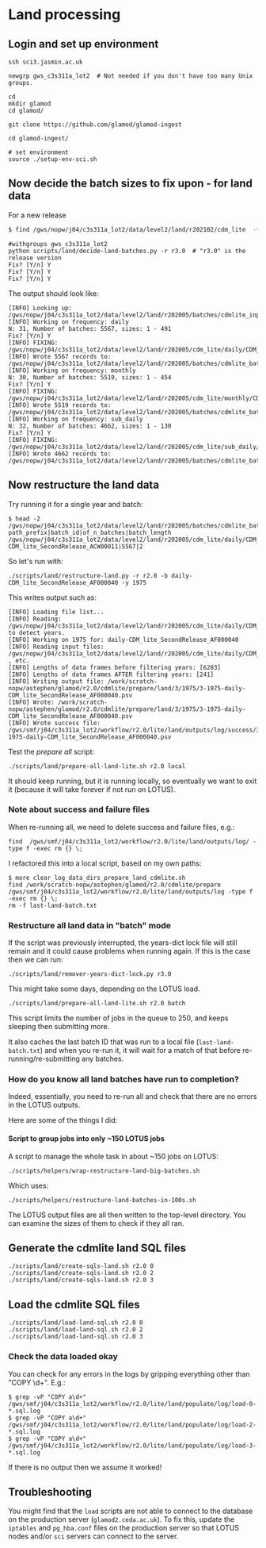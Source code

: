 # Land processing

## Login and set up environment

```
ssh sci3.jasmin.ac.uk

newgrp gws_c3s311a_lot2  # Not needed if you don't have too many Unix groups.

cd 
mkdir glamod
cd glamod/

git clone https://github.com/glamod/glamod-ingest

cd glamod-ingest/

# set environment
source ./setup-env-sci.sh
```

## Now decide the batch sizes to fix upon - for land data

For a new release 
```bash
$ find /gws/nopw/j04/c3s311a_lot2/data/level2/land/r202102/cdm_lite  -type f -iname "*psv.gz" > /gws/nopw/j04/c3s311a_lot2/data/level2/land/r3.0/batches/cdmlite_input_files.txt
```

```
#withgroups gws_c3s311a_lot2 
python scripts/land/decide-land-batches.py -r r3.0  # "r3.0" is the release version
Fix? [Y/n] Y
Fix? [Y/n] Y
Fix? [Y/n] Y
```

The output should look like:

```
[INFO] Looking up: /gws/nopw/j04/c3s311a_lot2/data/level2/land/r202005/batches/cdmlite_input_files.txt
[INFO] Working on frequency: daily
N: 31, Number of batches: 5567, sizes: 1 - 491
Fix? [Y/n] Y
[INFO] FIXING: /gws/nopw/j04/c3s311a_lot2/data/level2/land/r202005/cdm_lite/daily/CDM_lite_SecondRelease_ZI000067
[INFO] Wrote 5567 records to: /gws/nopw/j04/c3s311a_lot2/data/level2/land/r202005/batches/cdmlite_batch_rules.txt
[INFO] Working on frequency: monthly
N: 30, Number of batches: 5519, sizes: 1 - 454
Fix? [Y/n] Y
[INFO] FIXING: /gws/nopw/j04/c3s311a_lot2/data/level2/land/r202005/cdm_lite/monthly/CDM_lite_FirstRelease_ZI000067
[INFO] Wrote 5519 records to: /gws/nopw/j04/c3s311a_lot2/data/level2/land/r202005/batches/cdmlite_batch_rules.txt
[INFO] Working on frequency: sub_daily
N: 32, Number of batches: 4662, sizes: 1 - 130
Fix? [Y/n] Y
[INFO] FIXING: /gws/nopw/j04/c3s311a_lot2/data/level2/land/r202005/cdm_lite/sub_daily/CDM_lite_SecondRelease_ZIM000679
[INFO] Wrote 4662 records to: /gws/nopw/j04/c3s311a_lot2/data/level2/land/r202005/batches/cdmlite_batch_rules.txt
```

## Now restructure the land data

Try running it for a single year and batch:

```
$ head -2 /gws/nopw/j04/c3s311a_lot2/data/level2/land/r202005/batches/cdmlite_batch_rules.txt
path_prefix|batch_id|of_n_batches|batch_length
/gws/nopw/j04/c3s311a_lot2/data/level2/land/r202005/cdm_lite/daily/CDM_lite_SecondRelease_ACW00011*|daily-CDM_lite_SecondRelease_ACW00011|5567|2
```

So let's run with:

```
./scripts/land/restructure-land.py -r r2.0 -b daily-CDM_lite_SecondRelease_AF000040 -y 1975
```

This writes output such as:

```
[INFO] Loading file list...
[INFO] Reading: /gws/nopw/j04/c3s311a_lot2/data/level2/land/r202005/cdm_lite/daily/CDM_lite_SecondRelease_AF000040930.psv.gz to detect years.
[INFO] Working on 1975 for: daily-CDM_lite_SecondRelease_AF000040
[INFO] Reading input files: /gws/nopw/j04/c3s311a_lot2/data/level2/land/r202005/cdm_lite/daily/CDM_lite_SecondRelease_AF000040930.psv.gz , etc.
[INFO] Lengths of data frames before filtering years: [6283]
[INFO] Lengths of data frames AFTER filtering years: [241]
[INFO] Writing output file: /work/scratch-nopw/astephen/glamod/r2.0/cdmlite/prepare/land/3/1975/3-1975-daily-CDM_lite_SecondRelease_AF000040.psv
[INFO] Wrote: /work/scratch-nopw/astephen/glamod/r2.0/cdmlite/prepare/land/3/1975/3-1975-daily-CDM_lite_SecondRelease_AF000040.psv
[INFO] Wrote success file: /gws/smf/j04/c3s311a_lot2/workflow/r2.0/lite/land/outputs/log/success/3/3-1975-daily-CDM_lite_SecondRelease_AF000040.psv
```

Test the _prepare all_ script:

```
./scripts/land/prepare-all-land-lite.sh r2.0 local
```

It should keep running, but it is running locally, so eventually we want to exit it (because it will take forever if not run on LOTUS).

### Note about success and failure files

When re-running all, we need to delete success and failure files, e.g.:

```
find  /gws/smf/j04/c3s311a_lot2/workflow/r2.0/lite/land/outputs/log/ -type f -exec rm {} \;
```

I refactored this into a local script, based on my own paths:

```
$ more clear_log_data_dirs_prepare_land_cdmlite.sh 
find /work/scratch-nopw/astephen/glamod/r2.0/cdmlite/prepare /gws/smf/j04/c3s311a_lot2/workflow/r2.0/lite/land/outputs/log -type f -exec rm {} \;
rm -f last-land-batch.txt
```

### Restructure all land data in "batch" mode

If the script was previously interrupted, the years-dict lock file will still remain and it could cause problems when running again. If this is the case then we can run:

```
./scripts/land/remover-years-dict-lock.py r3.0
```

This might take some days, depending on the LOTUS load.

```
./scripts/land/prepare-all-land-lite.sh r2.0 batch
```

This script limits the number of jobs in the queue to 250, and keeps sleeping then submitting more.

It also caches the last batch ID that was run to a local file (`last-land-batch.txt`) and when you re-run it, it will wait for a match of that before re-running/re-submitting any batches.

### How do you know all land batches have run to completion?

Indeed, essentially, you need to re-run all and check that there are no errors in the LOTUS outputs.

Here are some of the things I did:

#### Script to group jobs into only ~150 LOTUS jobs

A script to manage the whole task in about ~150 jobs on LOTUS:

```
./scripts/helpers/wrap-restructure-land-big-batches.sh
```

Which uses:

```
./scripts/helpers/restructure-land-batches-in-100s.sh
```

The LOTUS output files are all then written to the top-level directory. You can examine the sizes of them to check if they all ran.

## Generate the cdmlite land SQL files

```
./scripts/land/create-sqls-land.sh r2.0 0
./scripts/land/create-sqls-land.sh r2.0 2
./scripts/land/create-sqls-land.sh r2.0 3
```

## Load the cdmlite SQL files

```
./scripts/land/load-land-sql.sh r2.0 0
./scripts/land/load-land-sql.sh r2.0 2
./scripts/land/load-land-sql.sh r2.0 3
```

### Check the data loaded okay

You can check for any errors in the logs by gripping everything other than "COPY \d+". E.g.:

```
$ grep -vP "COPY a\d+"  /gws/smf/j04/c3s311a_lot2/workflow/r2.0/lite/land/populate/log/load-0-*.sql.log
$ grep -vP "COPY a\d+"  /gws/smf/j04/c3s311a_lot2/workflow/r2.0/lite/land/populate/log/load-2-*.sql.log
$ grep -vP "COPY a\d+"  /gws/smf/j04/c3s311a_lot2/workflow/r2.0/lite/land/populate/log/load-3-*.sql.log
```

If there is no output then we assume it worked!

## Troubleshooting

You might find that the `load` scripts are not able to connect to the database on the production server (`glamod2.ceda.ac.uk`). To fix this, update the `iptables` and `pg_hba.conf` files on the production server so that LOTUS nodes and/or `sci` servers can connect to the server.